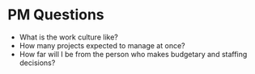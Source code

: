 # PM Questions
  - What is the work culture like?
  - How many projects expected to manage at once?
  - How far will I be from the person who makes budgetary and staffing decisions?